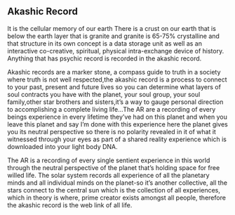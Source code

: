 ## Akashic Record


It is the cellular memory of our earth There is a crust on our earth that is below the earth layer that is granite and granite is 65-75% crystalline and that structure in its own concept is a data storage unit as well as an interactive co-creative, spiritual, physical intra-exchange device of history. Anything that has psychic record is recorded in the akashic record.

Akashic records are a marker stone, a compass guide to truth in a society where truth is not well respected,the akashic record is a process to connect to your past, present and future lives so you can determine what layers of soul contracts you have with the planet, your soul group, your soul family,other star brothers and sisters,it’s a way to gauge personal direction to accomplishing a complete living life...The AR are a recording of every beings experience in every lifetime they’ve had on this planet and when you leave this planet and say I’m done with this experience here the planet gives you its neutral perspective so there is no polarity revealed in it of what it witnessed through your eyes as part of a shared reality experience which is downloaded into your light body DNA.

The AR is a recording of every single sentient experience in this world through the neutral perspective of the planet that’s holding space for free willed life.
The solar system records all experience of all the planetary minds and all individual minds on the planet-so it’s another collective, all the stars connect to the central sun which is the collection of all experiences, which in theory is where, prime creator exists amongst all people, therefore the akashic record is the web link of all life.

